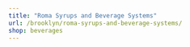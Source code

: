 ```yaml
---
title: "Roma Syrups and Beverage Systems"
url: /brooklyn/roma-syrups-and-beverage-systems/
shop: beverages
---
```

